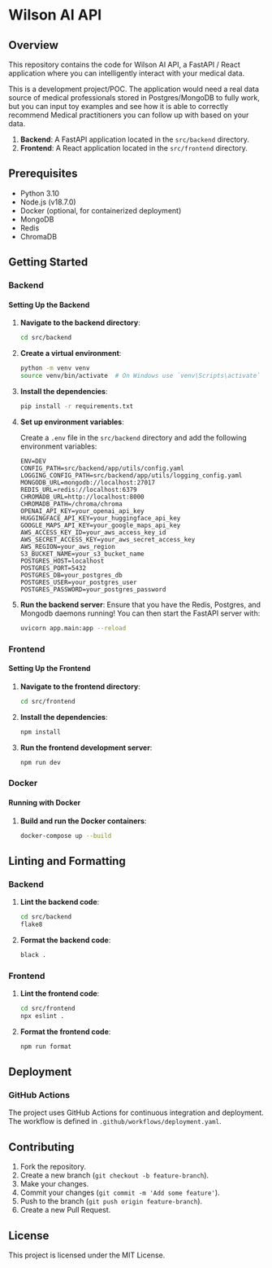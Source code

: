 # Wilson AI API

## Overview

This repository contains the code for Wilson AI API, a FastAPI / React application where you can intelligently interact with your medical data. 

This is a development project/POC. The application would need a real data source of medical professionals stored in Postgres/MongoDB
to fully work, but you can input toy examples and see how it is able to correctly recommend 
Medical practitioners you can follow up with based on your data.

1. **Backend**: A FastAPI application located in the `src/backend` directory.
2. **Frontend**: A React application located in the `src/frontend` directory.

## Prerequisites

- Python 3.10
- Node.js (v18.7.0)
- Docker (optional, for containerized deployment)
- MongoDB
- Redis
- ChromaDB

## Getting Started

### Backend

#### Setting Up the Backend

1. **Navigate to the backend directory**:

    ```sh
    cd src/backend
    ```

2. **Create a virtual environment**:

    ```sh
    python -m venv venv
    source venv/bin/activate  # On Windows use `venv\Scripts\activate`
    ```

3. **Install the dependencies**:

    ```sh
    pip install -r requirements.txt
    ```

4. **Set up environment variables**:

    Create a `.env` file in the `src/backend` directory and add the following environment variables:

    ```env
    ENV=DEV
    CONFIG_PATH=src/backend/app/utils/config.yaml
    LOGGING_CONFIG_PATH=src/backend/app/utils/logging_config.yaml
    MONGODB_URL=mongodb://localhost:27017
    REDIS_URL=redis://localhost:6379
    CHROMADB_URL=http://localhost:8000
    CHROMADB_PATH=/chroma/chroma
    OPENAI_API_KEY=your_openai_api_key
    HUGGINGFACE_API_KEY=your_huggingface_api_key
    GOOGLE_MAPS_API_KEY=your_google_maps_api_key
    AWS_ACCESS_KEY_ID=your_aws_access_key_id
    AWS_SECRET_ACCESS_KEY=your_aws_secret_access_key
    AWS_REGION=your_aws_region
    S3_BUCKET_NAME=your_s3_bucket_name
    POSTGRES_HOST=localhost
    POSTGRES_PORT=5432
    POSTGRES_DB=your_postgres_db
    POSTGRES_USER=your_postgres_user
    POSTGRES_PASSWORD=your_postgres_password
    ```

5. **Run the backend server**:
    Ensure that you have the Redis, Postgres, and Mongodb daemons running! 
    You can then start the FastAPI server with: 
    ```sh
    uvicorn app.main:app --reload
    ```

### Frontend

#### Setting Up the Frontend

1. **Navigate to the frontend directory**:

    ```sh
    cd src/frontend
    ```

2. **Install the dependencies**:

    ```sh
    npm install
    ```

3. **Run the frontend development server**:

    ```sh
    npm run dev
    ```

### Docker

#### Running with Docker

1. **Build and run the Docker containers**:

    ```sh
    docker-compose up --build
    ```

## Linting and Formatting

### Backend

1. **Lint the backend code**:

    ```sh
    cd src/backend
    flake8
    ```

2. **Format the backend code**:

    ```sh
    black .
    ```

### Frontend

1. **Lint the frontend code**:

    ```sh
    cd src/frontend
    npx eslint .
    ```

2. **Format the frontend code**:

    ```sh
    npm run format
    ```

## Deployment

### GitHub Actions

The project uses GitHub Actions for continuous integration and deployment. The workflow is defined in `.github/workflows/deployment.yaml`.

## Contributing

1. Fork the repository.
2. Create a new branch (`git checkout -b feature-branch`).
3. Make your changes.
4. Commit your changes (`git commit -m 'Add some feature'`).
5. Push to the branch (`git push origin feature-branch`).
6. Create a new Pull Request.

## License

This project is licensed under the MIT License.
